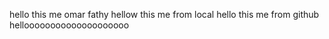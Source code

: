 hello this me omar fathy
hellow this me from local
hello this me from github
helloooooooooooooooooooo